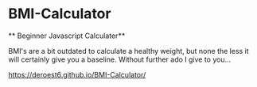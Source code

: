 # BMI-Calculator
** Beginner Javascript Calculater**

BMI's are a bit outdated to calculate a healthy weight, but none the less it will certainly give you a baseline. Without further ado I give to you...

https://deroest6.github.io/BMI-Calculator/
